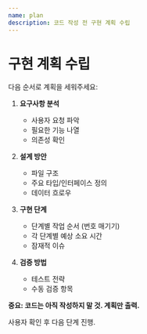 ```yaml
---
name: plan
description: 코드 작성 전 구현 계획 수립
---
```


# 구현 계획 수립

다음 순서로 계획을 세워주세요:

1. **요구사항 분석**
    - 사용자 요청 파악
    - 필요한 기능 나열
    - 의존성 확인

2. **설계 방안**
    - 파일 구조
    - 주요 타입/인터페이스 정의
    - 데이터 흐로우

3. **구현 단계**
    - 단계별 작업 순서 (번호 매기기)
    - 각 단계별 예상 소요 시간
    - 잠재적 이슈

4. **검증 방법**
    - 테스트 전략
    - 수동 검증 항목

**중요: 코드는 아직 작성하지 말 것. 계획만 출력.**

사용자 확인 후 다음 단계 진행.